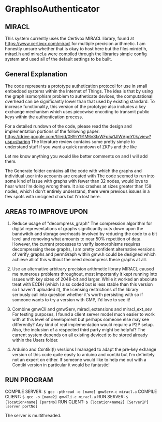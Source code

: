 # GraphIsoAuthenticator

## MIRACL

This system currently uses the Certivox MIRACL library, found at https://www.certivox.com/miracl for multiple precision arithmetic. I am honestly unsure whether that is okay to host here but the files mirdef.h, miracl.h and miracl.a were compiled through the libraries simple config system and used all of the default settings to be built.

## General Explanation

The code represents a prototype authetication protocol for use in small embedded systems within the Internet of Things. The idea is that by using the graph isomorphism problem to autheticate devices, the computational overhead can be significantly lower than that used by existing standard. To increase functionality, this version of the prototype also includes a key exchange mechanism which uses piecewise encoding to transmit public keys within the authentication process.

For a detailed rundown of the code, please read the design and implementation portions of the following paper: https://drive.google.com/file/d/0B9rY91M6v3IxWFp5a1JlWVpnY0k/view?usp=sharing The literature review contains some pretty simple to understand stuff if you want a quick rundown of ZKPs and the like

Let me know anything you would like better comments on and I will add them.


The Generate folder contains all the code with which the graphs and individual user info accounts are created with
The code seemed to run into some kind of issue with graphs with fewer than 32 nodes, would love to hear what I'm doing wrong there. It also crashes at sizes greater than 158 nodes, which I don't entirely understand, there were previous issues in a few spots with unsigned chars but I'm lost here.

## AREAS TO IMPROVE UPON

1. Reduce usage of "decompress_graph"
The compression algorithm for digital representations of graphs significantly cuts down upon the bandwitdh and storage overheads involved by reducing the code to a bit level and removing what amounts to near 50% repetition of data. However, the current processes to verify isomorphisms requires decompressing these graphs, I am pretty confident alternative versions of verify_graphs and permGraph within gmw.h could be designed which achieve all of this without the need decompress these graphs at all.

2. Use an alternative arbitrary precision arithmetic library
MIRACL caused me numerous problems throughout, most importantly it kept running into issues with key sizes of 2048-bit and larger. While it worked an absolute treat with ECDH (which I also coded but is less stable than this version so I haven't uploaded it), the licensing restrictions of the library seriously call into question whether it's worth persisting with so if someone wants to try a version with GMP, I'd love to see it!

3. Combine gmwCli and gmwServ, miracl_extensions and miracl_ext_sev
For testing purposes, I found a client server model much easier to work with at this level of development but perhaps someone else may see differently? Any kind of real implementation would require a P2P setup.
Also, the inclusion of a respected third party might be helpful? The current system depends on all existing deviced to be stored already within the Users folder.

4. Arduino and Contiki(!) versions
I managed to adapt the pre-key exhange version of this code quite easily to arduino and contiki but I'm definitely not an expert on either. If someone would like to help me out with a Contiki version in particular it would be fantastic!




## RUN PROGRAM

COMPILE SERVER: 
    ``` $ gcc -pthread -o [name] gmwServ.c miracl.a ```
COMPILE CLIENT: 
    ``` $ gcc -o [name2] gmwCli.c miracl.a ```
RUN SERVER: 
    ``` $ [location+name] [portNo] ```
RUN CLIENT: 
    ``` $ [location+name2] [ServerIP] [server portNo] ```

The server is multithreaded.
